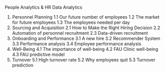 People Analytics & HR Data Analytics

1. Personnel Planning
1.1 Our future number of employees
1.2 The market for future employees
1.3 The employees needed per day
2. Sourcing and Acquisition
2.1 How to Make the Right Hiring Decision
2.2 Automation of personnel recruitment
2.3 Data-driven recruitment
3. Onboarding and Performance
3.1 A new hire
3.2 Recommender System
3.3 Performance analysis
3.4 Employee performance analysis
4. Well-Being
4.1 The importance of well-being
4.2 FAU Clinic well-being
4.3 FAU predictive model
5. Turnover
5.1 High turnover rate
5.2 Why employees quit
5.3 Turnover prediction
